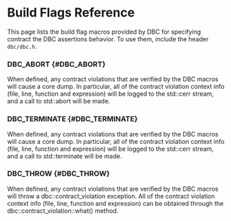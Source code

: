 # Build Flags Reference

This page lists the build flag macros provided by DBC for specifying contract 
the DBC assertions behavior. To use them, include the header `dbc/dbc.h`.

### DBC_ABORT {#DBC_ABORT}

When defined, any contract violations that are verified by the DBC macros will 
cause a core dump. In particular, all of the contract violation context info 
(file, line, function and expression) will be logged to the std::cerr stream, 
and a call to std::abort will be made.

### DBC_TERMINATE {#DBC_TERMINATE}

When defined, any contract violations that are verified by the DBC macros will 
cause a core dump. In particular, all of the contract violation context info 
(file, line, function and expression) will be logged to the std::cerr stream, 
and a call to std::terminate will be made.

### DBC_THROW {#DBC_THROW}

When defined, any contract violations that are verified by the DBC macros will 
throw a dbc::contract_violation exception. All of the contract violation context
info (file, line, function and expression) can be obtained through the 
dbc::contract_violation::what() method.